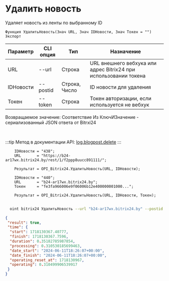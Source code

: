 ﻿---
sidebar_position: 3
---

# Удалить новость
 Удаляет новость из ленты по выбранному ID



`Функция УдалитьНовость(Знач URL, Знач IDНовости, Знач Токен = "") Экспорт`

  | Параметр | CLI опция | Тип | Назначение |
  |-|-|-|-|
  | URL | --url | Строка | URL внешнего вебхука или адрес Bitrix24 при использовании токена |
  | IDНовости | --postid | Строка, Число | ID новости для удаления |
  | Токен | --token | Строка | Токен авторизации, если используется не вебхук |

  
  Возвращаемое значение:   Соответствие Из КлючИЗначение - сериализованный JSON ответа от Bitrxi24

<br/>

:::tip
Метод в документации API: [log.blogpost.delete](https://dev.1c-bitrix.ru/rest_help/log/log_blogpost_delete.php)
:::
<br/>


```bsl title="Пример кода"
    IDНовости = "438";
    URL       = "https://b24-ar17wx.bitrix24.by/rest/1/f2ppp8uucc891111/";

    Результат = OPI_Bitrix24.УдалитьНовость(URL, IDНовости);

    IDНовости = "440";
    URL       = "b24-ar17wx.bitrix24.by";
    Токен     = "fe3fa966006e9f06006b12e400000001000...";

    Результат = OPI_Bitrix24.УдалитьНовость(URL, IDНовости, Токен);
```



```sh title="Пример команды CLI"
    
  oint bitrix24 УдалитьНовость --url "b24-ar17wx.bitrix24.by" --postid "124" --token "b9df7366006e9f06006b12e400000001000..."

```

```json title="Результат"
{
 "result": true,
 "time": {
  "start": 1718130367.40777,
  "finish": 1718130367.7596,
  "duration": 0.35182785987854,
  "processing": 0.310530185699463,
  "date_start": "2024-06-11T18:26:07+00:00",
  "date_finish": "2024-06-11T18:26:07+00:00",
  "operating_reset_at": 1718130967,
  "operating": 0.310499906539917
 }
}
```
